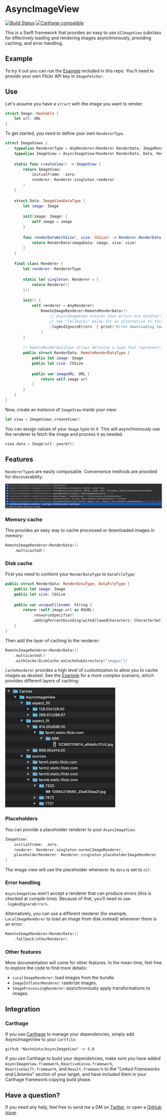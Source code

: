# AsyncImageView
[![Build Status](https://travis-ci.org/NachoSoto/AsyncImageView.svg?branch=master)](https://travis-ci.org/NachoSoto/AsyncImageView)
[![Carthage compatible](https://img.shields.io/badge/Carthage-compatible-4BC51D.svg?style=flat)](https://github.com/Carthage/Carthage)

This is a Swift framework that provides an easy to use `UIImageView` subclass for effectively loading and rendering images asynchronously, providing caching, and error handling.

## Example

To try it out you can run the [Example](Example) included in this repo. You'll need to provide your own Flickr API key in `ImageFetcher`.

## Use

Let's assume you have a `struct` with the image you want to render:  

```swift
struct Image: Hashable {
    let url: URL
}
```

To get started, you need to define your own `RendererType`.

```swift
struct ImageViews {
    typealias RendererType = AnyRenderer<Renderer.RenderData, ImageResult, NoError>
    typealias ImageView = AsyncImageView<Renderer.RenderData, Data, RendererType, RendererType>
 
    static func createView() -> ImageView {
        return ImageView(
            initialFrame: .zero,
            renderer: Renderer.singleton.renderer
        )
    }
      
    struct Data: ImageViewDataType {
        let image: Image
        
        init(image: Image) {
            self.image = image
        }
        
        func renderDataWithSize(_ size: CGSize) -> Renderer.RenderData {
            return RenderData(imageData: image, size: size)
        }
    }
    
    final class Renderer {
        let renderer: RendererType
        
        static let singleton: Renderer = {
            return Renderer()
        }()
        
        init() {
            self.renderer = AnyRenderer(
                RemoteImageRenderer<RemoteRenderData>()
                    // AsyncImageView ensures that errors are handled explicitly.
                    // See "fallbacks" below for an alternative to this.
                    .logAndIgnoreErrors  { print("Error downloading image: \($0)") }
                )
        }
                
        // RemoteRenderDataType allows defining a type that represents an image on the Internet.
        public struct RenderData: RemoteRenderDataType {
            public let image: Image
            public let size: CGSize
            
            public var imageURL: URL {
                return self.image.url
            }
        }
    }
}
```

Now, create an instance of `ImageView` inside your view:

```swift
let view = ImageViews.createView()
```

You can assign values of your `Image` type to it. This will asynchronously use the renderer to fetch the image and process it as needed.

```swift
view.data = Image(url: yourUrl)
```

## Features

`RendererType`s are easily composable. Convenience methods are provided for discoverability:

![Autocompletion](/Docs/autocompletion.png?raw=true)

### Memory cache

This provides an easy way to cache processed or downloaded images in memory:

```swift
RemoteImageRenderer<RenderData>()
    .multicasted()
```

### Disk cache

First you need to conform your `RenderDataType` to `DataFileType`:

```swift
public struct RenderData: RenderDataType, DataFileType {
    public let image: Image
    public let size: CGSize
    
    public var uniqueFilename: String {
        return (self.image.url as NSURL)
            .resourceSpecifier!
            .addingPercentEncoding(withAllowedCharacters: CharacterSet.urlQueryAllowed)!
    }
}

```

Then add the layer of caching to the renderer:

```swift
RemoteImageRenderer<RenderData>()
    .multicasted()
    .withCache(DiskCache.onCacheSubdirectory("images"))
```

`CacheRenderer` provides a high level of customization to allow you to cache images as desired. See the [Example](Example) for a more complex scenario, which provides different layers of caching:

![Disk Cache](/Docs/disk_cache.png?raw=true)

### Placeholders

You can provide a placeholder renderer to your `AsyncImageView`:

```swift
ImageView(
    initialFrame: .zero,
    renderer: Renderer.singleton.normalImageRenderer,
    placeholderRenderer: Renderer.singleton.placeholderImageRenderer
)
```

The image view will use the placeholder whenever its `data` is set to `nil`.

### Error handling

`AsyncImageView` won't accept a renderer that can produce errors (this is checked at compile time). Because of that, you'll need to use `.logAndIgnoreErrors`.

Alternatively, you can use a different renderer (for example, `LocalImageRenderer` to load an image from disk instead) whenever there is an error:

```swift
RemoteImageRenderer<RenderData>()
    .fallback(otherRenderer)
```

### Other features

More documentation will come for other features. In the mean time, feel free to explore the code to find more details:

- `LocalImageRenderer`: load images from the bundle.
- `ImageInflaterRenderer`: rasterize images.
- `ImageProcessingRenderer`: asynchronously apply transformations to images.

## Integration

### Carthage

If you use [Carthage][] to manage your dependencies, simply add
AsyncImageView to your `Cartfile`:

```
github "NachoSoto/AsyncImageView" ~> 5.0
```

If you use Carthage to build your dependencies, make sure you have added `AsyncImageView.framework`, `ReactiveCocoa.framework`, `ReactiveSwift.framework`, and `Result.framework` to the "_Linked Frameworks and Libraries_" section of your target, and have included them in your Carthage framework copying build phase.

## Have a question?

If you need any help, feel free to send me a DM on [Twitter](https://twitter.com/nachosoto), or open a [GitHub issue][].

[Carthage]: https://github.com/Carthage/Carthage/#readme
[GitHub issue]: https://github.com/NachoSoto/AsyncImageView/issues
